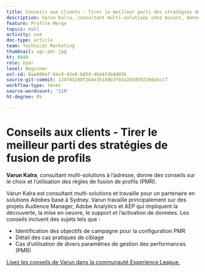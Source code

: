 ```yaml
---
title: Conseils aux clients - Tirer le meilleur parti des stratégies de fusion de profils
description: Varun Kalra, consultant multi-solutions chez Accent, donne des conseils sur le choix et l’utilisation des stratégies de fusion de profils (PMR).
feature: Profile Merge
topics: null
activity: use
doc-type: article
team: Technical Marketing
thumbnail: ugc-pmr.jpg
kt: 6049
role: User
level: Beginner
exl-id: 8aa800af-64c0-43e0-b05d-dbb4f4b0d05b
source-git-commit: 124f03208f2b4e3b109b3f02a2d3d59210da5cc7
workflow-type: tm+mt
source-wordcount: '119'
ht-degree: 0%

---
```


# Conseils aux clients - Tirer le meilleur parti des stratégies de fusion de profils

**Varun Kalra**, consultant multi-solutions à l’adresse **&#x200B;**, donne des conseils sur le choix et l’utilisation des règles de fusion de profils (PMR).

Varun Kalra est consultant multi-solutions et travaille pour un partenaire en solutions Adobes basé à Sydney. Varun travaille principalement sur des projets Audience Manager, Adobe Analytics et AEP qui impliquent la découverte, la mise en oeuvre, le support et l’activation de données. Les conseils incluent des sujets tels que :

* Identification des objectifs de campagne pour la configuration PMR
* Détail des cas pratiques de ciblage
* Cas d’utilisation de divers paramètres de gestion des performances (PMR)

[Lisez les conseils de Varun dans la communauté Experience League.](https://experienceleaguecommunities.adobe.com/t5/adobe-audience-manager-blogs/getting-the-most-out-of-profile-merge-rules-tips-tricks-and/ba-p/372248?profile.language=fr)
